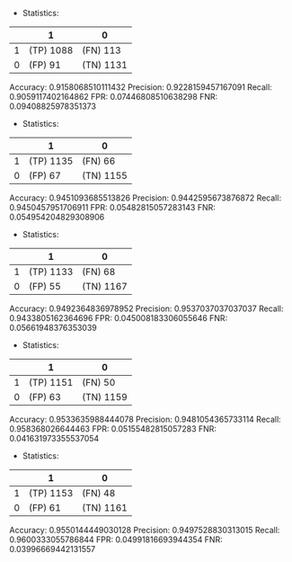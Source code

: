* Statistics: 

|          |    1     |    0     |
|----------|----------|----------|
|    1     |(TP) 1088 | (FN) 113 |
|    0     | (FP) 91  |(TN) 1131 |
Accuracy: 0.9158068510111432
Precision: 0.9228159457167091
Recall: 0.9059117402164862
FPR: 0.07446808510638298
FNR: 0.09408825978351373
* Statistics: 

|          |    1     |    0     |
|----------|----------|----------|
|    1     |(TP) 1135 | (FN) 66  |
|    0     | (FP) 67  |(TN) 1155 |
Accuracy: 0.9451093685513826
Precision: 0.9442595673876872
Recall: 0.9450457951706911
FPR: 0.05482815057283143
FNR: 0.054954204829308906
* Statistics: 

|          |    1     |    0     |
|----------|----------|----------|
|    1     |(TP) 1133 | (FN) 68  |
|    0     | (FP) 55  |(TN) 1167 |
Accuracy: 0.9492364836978952
Precision: 0.9537037037037037
Recall: 0.9433805162364696
FPR: 0.045008183306055646
FNR: 0.05661948376353039
* Statistics: 

|          |    1     |    0     |
|----------|----------|----------|
|    1     |(TP) 1151 | (FN) 50  |
|    0     | (FP) 63  |(TN) 1159 |
Accuracy: 0.9533635988444078
Precision: 0.9481054365733114
Recall: 0.958368026644463
FPR: 0.05155482815057283
FNR: 0.041631973355537054
* Statistics: 

|          |    1     |    0     |
|----------|----------|----------|
|    1     |(TP) 1153 | (FN) 48  |
|    0     | (FP) 61  |(TN) 1161 |
Accuracy: 0.9550144449030128
Precision: 0.9497528830313015
Recall: 0.9600333055786844
FPR: 0.04991816693944354
FNR: 0.03996669442131557